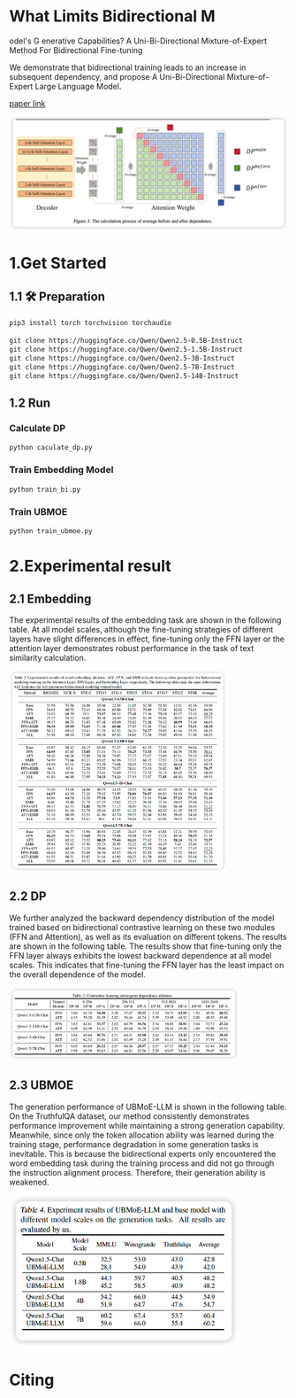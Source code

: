 # What Limits Bidirectional M
odel's G
enerative Capabilities? A Uni-Bi-Directional Mixture-of-Expert Method For Bidirectional Fine-tuning

We demonstrate that bidirectional training leads to an increase in subsequent dependency, and propose  A Uni-Bi-Directional Mixture-of-Expert Large Language Model.

[paper link](https://icml.cc/virtual/2025/poster/44255)

![img.png](image/dp.png)

# 1.Get Started
## 1.1 🛠️ Preparation
```
pip3 install torch torchvision torchaudio

git clone https://huggingface.co/Qwen/Qwen2.5-0.5B-Instruct
git clone https://huggingface.co/Qwen/Qwen2.5-1.5B-Instruct
git clone https://huggingface.co/Qwen/Qwen2.5-3B-Instruct
git clone https://huggingface.co/Qwen/Qwen2.5-7B-Instruct
git clone https://huggingface.co/Qwen/Qwen2.5-14B-Instruct
```
## 1.2 Run 

### Calculate DP
```
python caculate_dp.py
```

### Train Embedding Model
```
python train_bi.py
```

### Train UBMOE
```
python train_ubmoe.py
```

#  2.Experimental result

## 2.1 Embedding

The experimental results of the embedding task are shown in the following table. At all model scales, although the fine-tuning strategies of different layers have slight differences in effect, fine-tuning only the FFN layer or the attention layer demonstrates robust performance in the task of text similarity calculation.

![emb.png](image/emb.png)

## 2.2 DP

We further analyzed the backward dependency distribution of the model trained based on bidirectional contrastive learning on these two modules (FFN and Attention), as well as its evaluation on different tokens. The results are shown in the following table. The results show that fine-tuning only the FFN layer always exhibits the lowest backward dependence at all model scales. This indicates that fine-tuning the FFN layer has the least impact on the overall dependence of the model.

![dp_result.png](image/dp_result.png)


## 2.3 UBMOE

The generation performance of UBMoE-LLM is shown in the following table. On the TruthfulQA dataset, our method consistently demonstrates performance improvement while maintaining a strong generation capability. Meanwhile, since only the token allocation ability was learned during the training stage, performance degradation in some generation tasks is inevitable. This is because the bidirectional experts only encountered the word embedding task during the training process and did not go through the instruction alignment process. Therefore, their generation ability is weakened.

![ubmoe.png](image/ubmoe.png)

# Citing 
```

```
